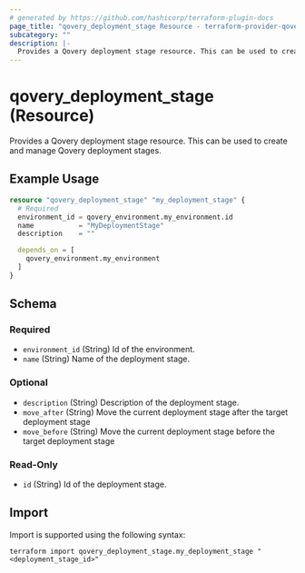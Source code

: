 ```yaml
---
# generated by https://github.com/hashicorp/terraform-plugin-docs
page_title: "qovery_deployment_stage Resource - terraform-provider-qovery"
subcategory: ""
description: |-
  Provides a Qovery deployment stage resource. This can be used to create and manage Qovery deployment stages.
---
```


# qovery_deployment_stage (Resource)

Provides a Qovery deployment stage resource. This can be used to create and manage Qovery deployment stages.

## Example Usage

```terraform
resource "qovery_deployment_stage" "my_deployment_stage" {
  # Required
  environment_id = qovery_environment.my_environment.id
  name           = "MyDeploymentStage"
  description    = ""

  depends_on = [
    qovery_environment.my_environment
  ]
}
```

<!-- schema generated by tfplugindocs -->
## Schema

### Required

- `environment_id` (String) Id of the environment.
- `name` (String) Name of the deployment stage.

### Optional

- `description` (String) Description of the deployment stage.
- `move_after` (String) Move the current deployment stage after the target deployment stage
- `move_before` (String) Move the current deployment stage before the target deployment stage

### Read-Only

- `id` (String) Id of the deployment stage.

## Import

Import is supported using the following syntax:

```shell
terraform import qovery_deployment_stage.my_deployment_stage "<deployment_stage_id>"
```

